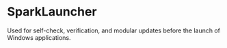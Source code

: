# SparkLauncher
Used for self-check, verification, and modular updates before the launch of Windows applications.

